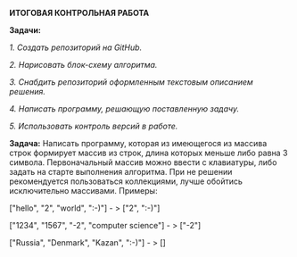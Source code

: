**ИТОГОВАЯ КОНТРОЛЬНАЯ РАБОТА**

**Задачи:**

*1. Создать репозиторий на GitHub.*

*2. Нарисовать блок-схему алгоритма.*

*3. Снабдить репозиторий оформленным текстовым описанием решения.*

*4. Написать программу, решающую поставленную задачу.*

*5. Использовать контроль версий в работе.*

**Задача:** Написать программу, которая из имеющегося из массива строк формирует массив из строк, длина которых меньше либо равна 3 символа. Первоначальный массив можно ввести с клавиатуры, либо задать на старте выполнения алгоритма. При не решении рекомендуется пользоваться коллекциями, лучше обойтись исключительно массивами.
Примеры:

["hello", "2", "world", ":-)"] - > ["2", ":-)"]

["1234", "1567", "-2", "computer science"] - > ["-2"]

["Russia", "Denmark", "Kazan", ":-)"] - > []